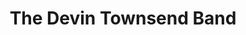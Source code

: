 ---
title: "The Devin Townsend Band"
summary: "Canadian rock band led by . The band was formed by Townsend in 2002 in order to have a permanent band alongside his other project for recording and touring for his solo releases. The band released two studio albums, before the disbandment in 2007 when Townsend went on hiatus for two years."
image: "the-devin-townsend-band.jpg"
apple_music_artist_url: "https://music.apple.com/gb/artist/the-devin-townsend-band/205561574"
---